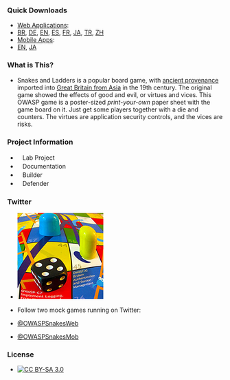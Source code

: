 ### Quick Downloads

* [Web Applications](/www-project-snakes-and-ladders#div-webapplications): 
* [BR](https://github.com/OWASP/www-project-snakes-and-ladders/tree/master/assets/files/web/BR), [DE](https://github.com/OWASP/www-project-snakes-and-ladders/tree/master/assets/files/web/DE), [EN](https://github.com/OWASP/www-project-snakes-and-ladders/tree/master/assets/files/web/EN), [ES](https://github.com/OWASP/www-project-snakes-and-ladders/tree/master/assets/files/web/ES), [FR](https://github.com/OWASP/www-project-snakes-and-ladders/tree/master/assets/files/web/FR), [JA](https://github.com/OWASP/www-project-snakes-and-ladders/tree/master/assets/files/web/JA), [TR](https://github.com/OWASP/www-project-snakes-and-ladders/tree/master/assets/files/web/TR), [ZH](https://github.com/OWASP/www-project-snakes-and-ladders/tree/master/assets/files/web/ZH)
* [Mobile Apps](/www-project-snakes-and-ladders#div-mobileapps): 
* [EN](https://github.com/OWASP/www-project-snakes-and-ladders/tree/master/assets/files/mob/EN), [JA](https://github.com/OWASP/www-project-snakes-and-ladders/tree/master/assets/files/mob/JA)

### What is This?

* Snakes and Ladders is a popular board game, with [ancient provenance](http://en.wikipedia.org/wiki/Snakes_and_Ladders) imported into [Great Britain from Asia](http://sandradodd.com/game/snakesandladders) in the 19th century. The original game showed the effects of good and evil, or virtues and vices. This OWASP game is a poster-sized *print-your-own* paper sheet with the game board on it. Just get some players together with a die and counters. The virtues are application security controls, and the vices are risks.

### Project Information

* <i class="fas fa-flask" style="font-size: 1.2em; color:#FFA500;"></i><span style="font-size:1.0em;padding-left:12px;">Lab Project</span>
* <i class="fas fa-book" style="font-size: 1.2em; color:#233e81;"></i><span style="font-size:1.0em;padding-left:12px;">Documentation</span>
* <i class="fas fa-tools" style="font-size: 1.2em; color:#233e81;"></i><span style="font-size:1.0em;padding-left:12px;">Builder</span> 
* <i class="fas fa-shield-alt" style="font-size: 1.2em; color:#233e81;"></i><span style="font-size:1.0em;padding-left:12px;">Defender</span>

### Twitter

* ![Picture of a die and two markers on an OWASP Snakes and Ladders sheet](assets/images/OWASPSnakesWeb-profile-small.jpg)

* Follow two mock games running on Twitter:

* [@OWASPSnakesWeb](https://twitter.com/OWASPSnakesWeb)
* [@OWASPSnakesMob](https://twitter.com/OWASPSnakesMob)

### License

* [![CC BY-SA 3.0](https://licensebuttons.net/l/by-sa/3.0/80x15.png)](http://creativecommons.org/licenses/by-sa/3.0/)

